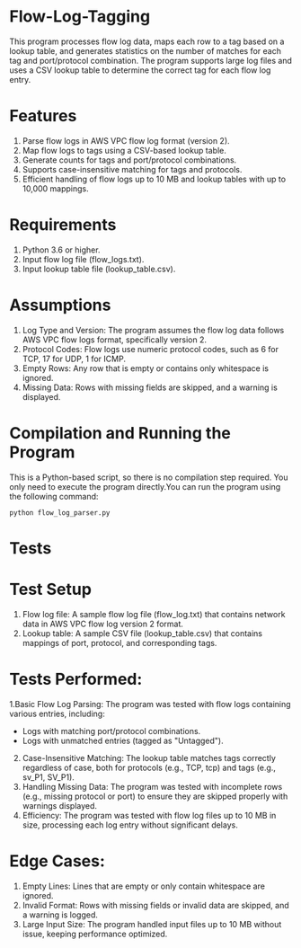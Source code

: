 # Flow-Log-Tagging

This program processes flow log data, maps each row to a tag based on a lookup table, and generates statistics on the number of matches for each tag and port/protocol combination. The program supports large log files and uses a CSV lookup table to determine the correct tag for each flow log entry.

# Features
1. Parse flow logs in AWS VPC flow log format (version 2).
2. Map flow logs to tags using a CSV-based lookup table.
3. Generate counts for tags and port/protocol combinations.
4. Supports case-insensitive matching for tags and protocols.
5. Efficient handling of flow logs up to 10 MB and lookup tables with up to 10,000 mappings.

# Requirements
1. Python 3.6 or higher.
2. Input flow log file (flow_logs.txt).
3. Input lookup table file (lookup_table.csv).

# Assumptions
1. Log Type and Version: The program assumes the flow log data follows AWS VPC flow logs format, specifically version 2.
2. Protocol Codes: Flow logs use numeric protocol codes, such as 6 for TCP, 17 for UDP, 1 for ICMP.
3. Empty Rows: Any row that is empty or contains only whitespace is ignored.
4. Missing Data: Rows with missing fields are skipped, and a warning is displayed.

# Compilation and Running the Program
This is a Python-based script, so there is no compilation step required. You only need to execute the program directly.You can run the program using the following command:
```
python flow_log_parser.py
 ```

# Tests

# Test Setup
1. Flow log file: A sample flow log file (flow_log.txt) that contains network data in AWS VPC flow log version 2 format.
2. Lookup table: A sample CSV file (lookup_table.csv) that contains mappings of port, protocol, and corresponding tags.

# Tests Performed:
1.Basic Flow Log Parsing: The program was tested with flow logs containing various entries, including:
- Logs with matching port/protocol combinations.
- Logs with unmatched entries (tagged as "Untagged").
2. Case-Insensitive Matching: The lookup table matches tags correctly regardless of case, both for protocols (e.g., TCP, tcp) and tags (e.g., sv_P1, SV_P1).
3. Handling Missing Data: The program was tested with incomplete rows (e.g., missing protocol or port) to ensure they are skipped properly with warnings displayed.
4. Efficiency: The program was tested with flow log files up to 10 MB in size, processing each log entry without significant delays.
  
# Edge Cases:
1. Empty Lines: Lines that are empty or only contain whitespace are ignored.
2. Invalid Format: Rows with missing fields or invalid data are skipped, and a warning is logged.
3. Large Input Size: The program handled input files up to 10 MB without issue, keeping performance optimized.
